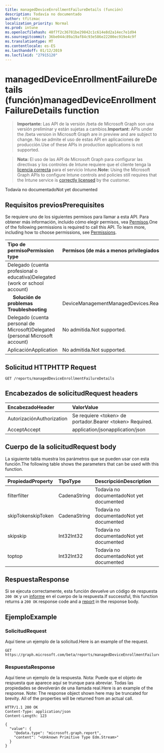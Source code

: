 ```yaml
---
title: managedDeviceEnrollmentFailureDetails (función)
description: Todavía no documentado
author: tfitzmac
localization_priority: Normal
ms.prod: intune
ms.openlocfilehash: 48f7f2c36781be29842c1c614e8d2a14ec7e1d94
ms.sourcegitcommit: 36be044c89a19af84c93e586e22200ec919e4c9f
ms.translationtype: MT
ms.contentlocale: es-ES
ms.lasthandoff: 01/12/2019
ms.locfileid: "27915120"
---
```

# <a name="manageddeviceenrollmentfailuredetails-function"></a><span data-ttu-id="40089-103">managedDeviceEnrollmentFailureDetails (función)</span><span class="sxs-lookup"><span data-stu-id="40089-103">managedDeviceEnrollmentFailureDetails function</span></span>

> <span data-ttu-id="40089-104">**Importante:** Las API de la versión /beta de Microsoft Graph son una versión preliminar y están sujetas a cambios.</span><span class="sxs-lookup"><span data-stu-id="40089-104">**Important:** APIs under the /beta version in Microsoft Graph are in preview and are subject to change.</span></span> <span data-ttu-id="40089-105">No se admite el uso de estas API en aplicaciones de producción.</span><span class="sxs-lookup"><span data-stu-id="40089-105">Use of these APIs in production applications is not supported.</span></span>

> <span data-ttu-id="40089-106">**Nota:** El uso de las API de Microsoft Graph para configurar las directivas y los controles de Intune requiere que el cliente tenga la [licencia correcta](https://go.microsoft.com/fwlink/?linkid=839381) para el servicio Intune.</span><span class="sxs-lookup"><span data-stu-id="40089-106">**Note:** Using the Microsoft Graph APIs to configure Intune controls and policies still requires that the Intune service is [correctly licensed](https://go.microsoft.com/fwlink/?linkid=839381) by the customer.</span></span>

<span data-ttu-id="40089-107">Todavía no documentado</span><span class="sxs-lookup"><span data-stu-id="40089-107">Not yet documented</span></span>
## <a name="prerequisites"></a><span data-ttu-id="40089-108">Requisitos previos</span><span class="sxs-lookup"><span data-stu-id="40089-108">Prerequisites</span></span>
<span data-ttu-id="40089-p102">Se requiere uno de los siguientes permisos para llamar a esta API. Para obtener más información, incluido cómo elegir permisos, vea [Permisos](/graph/permissions-reference).</span><span class="sxs-lookup"><span data-stu-id="40089-p102">One of the following permissions is required to call this API. To learn more, including how to choose permissions, see [Permissions](/graph/permissions-reference).</span></span>

|<span data-ttu-id="40089-111">Tipo de permiso</span><span class="sxs-lookup"><span data-stu-id="40089-111">Permission type</span></span>|<span data-ttu-id="40089-112">Permisos (de más a menos privilegiados)</span><span class="sxs-lookup"><span data-stu-id="40089-112">Permissions (from most to least privileged)</span></span>|
|:---|:---|
|<span data-ttu-id="40089-113">Delegado (cuenta profesional o educativa)</span><span class="sxs-lookup"><span data-stu-id="40089-113">Delegated (work or school account)</span></span>||
| <span data-ttu-id="40089-114">&nbsp; &nbsp; **Solución de problemas**</span><span class="sxs-lookup"><span data-stu-id="40089-114">&nbsp; &nbsp; **Troubleshooting**</span></span> | <span data-ttu-id="40089-115">DeviceManagementManagedDevices.ReadWrite.All</span><span class="sxs-lookup"><span data-stu-id="40089-115">DeviceManagementManagedDevices.ReadWrite.All</span></span>|
|<span data-ttu-id="40089-116">Delegado (cuenta personal de Microsoft)</span><span class="sxs-lookup"><span data-stu-id="40089-116">Delegated (personal Microsoft account)</span></span>|<span data-ttu-id="40089-117">No admitida.</span><span class="sxs-lookup"><span data-stu-id="40089-117">Not supported.</span></span>|
|<span data-ttu-id="40089-118">Aplicación</span><span class="sxs-lookup"><span data-stu-id="40089-118">Application</span></span>|<span data-ttu-id="40089-119">No admitida.</span><span class="sxs-lookup"><span data-stu-id="40089-119">Not supported.</span></span>|

## <a name="http-request"></a><span data-ttu-id="40089-120">Solicitud HTTP</span><span class="sxs-lookup"><span data-stu-id="40089-120">HTTP Request</span></span>
<!-- {
  "blockType": "ignored"
}
-->
``` http
GET /reports/managedDeviceEnrollmentFailureDetails
```

## <a name="request-headers"></a><span data-ttu-id="40089-121">Encabezados de solicitud</span><span class="sxs-lookup"><span data-stu-id="40089-121">Request headers</span></span>
|<span data-ttu-id="40089-122">Encabezado</span><span class="sxs-lookup"><span data-stu-id="40089-122">Header</span></span>|<span data-ttu-id="40089-123">Valor</span><span class="sxs-lookup"><span data-stu-id="40089-123">Value</span></span>|
|:---|:---|
|<span data-ttu-id="40089-124">Autorización</span><span class="sxs-lookup"><span data-stu-id="40089-124">Authorization</span></span>|<span data-ttu-id="40089-125">Se requiere &lt;token&gt; de portador.</span><span class="sxs-lookup"><span data-stu-id="40089-125">Bearer &lt;token&gt; Required.</span></span>|
|<span data-ttu-id="40089-126">Accept</span><span class="sxs-lookup"><span data-stu-id="40089-126">Accept</span></span>|<span data-ttu-id="40089-127">application/json</span><span class="sxs-lookup"><span data-stu-id="40089-127">application/json</span></span>|

## <a name="request-body"></a><span data-ttu-id="40089-128">Cuerpo de la solicitud</span><span class="sxs-lookup"><span data-stu-id="40089-128">Request body</span></span>
<span data-ttu-id="40089-129">La siguiente tabla muestra los parámetros que se pueden usar con esta función.</span><span class="sxs-lookup"><span data-stu-id="40089-129">The following table shows the parameters that can be used with this function.</span></span>

|<span data-ttu-id="40089-130">Propiedad</span><span class="sxs-lookup"><span data-stu-id="40089-130">Property</span></span>|<span data-ttu-id="40089-131">Tipo</span><span class="sxs-lookup"><span data-stu-id="40089-131">Type</span></span>|<span data-ttu-id="40089-132">Descripción</span><span class="sxs-lookup"><span data-stu-id="40089-132">Description</span></span>|
|:---|:---|:---|
|<span data-ttu-id="40089-133">filter</span><span class="sxs-lookup"><span data-stu-id="40089-133">filter</span></span>|<span data-ttu-id="40089-134">Cadena</span><span class="sxs-lookup"><span data-stu-id="40089-134">String</span></span>|<span data-ttu-id="40089-135">Todavía no documentado</span><span class="sxs-lookup"><span data-stu-id="40089-135">Not yet documented</span></span>|
|<span data-ttu-id="40089-136">skipToken</span><span class="sxs-lookup"><span data-stu-id="40089-136">skipToken</span></span>|<span data-ttu-id="40089-137">Cadena</span><span class="sxs-lookup"><span data-stu-id="40089-137">String</span></span>|<span data-ttu-id="40089-138">Todavía no documentado</span><span class="sxs-lookup"><span data-stu-id="40089-138">Not yet documented</span></span>|
|<span data-ttu-id="40089-139">skip</span><span class="sxs-lookup"><span data-stu-id="40089-139">skip</span></span>|<span data-ttu-id="40089-140">Int32</span><span class="sxs-lookup"><span data-stu-id="40089-140">Int32</span></span>|<span data-ttu-id="40089-141">Todavía no documentado</span><span class="sxs-lookup"><span data-stu-id="40089-141">Not yet documented</span></span>|
|<span data-ttu-id="40089-142">top</span><span class="sxs-lookup"><span data-stu-id="40089-142">top</span></span>|<span data-ttu-id="40089-143">Int32</span><span class="sxs-lookup"><span data-stu-id="40089-143">Int32</span></span>|<span data-ttu-id="40089-144">Todavía no documentado</span><span class="sxs-lookup"><span data-stu-id="40089-144">Not yet documented</span></span>|



## <a name="response"></a><span data-ttu-id="40089-145">Respuesta</span><span class="sxs-lookup"><span data-stu-id="40089-145">Response</span></span>
<span data-ttu-id="40089-146">Si se ejecuta correctamente, esta función devuelve un código de respuesta `200 OK` y un [informe](../resources/intune-shared-report.md) en el cuerpo de la respuesta.</span><span class="sxs-lookup"><span data-stu-id="40089-146">If successful, this function returns a `200 OK` response code and a [report](../resources/intune-shared-report.md) in the response body.</span></span>

## <a name="example"></a><span data-ttu-id="40089-147">Ejemplo</span><span class="sxs-lookup"><span data-stu-id="40089-147">Example</span></span>
### <a name="request"></a><span data-ttu-id="40089-148">Solicitud</span><span class="sxs-lookup"><span data-stu-id="40089-148">Request</span></span>
<span data-ttu-id="40089-149">Aquí tiene un ejemplo de la solicitud.</span><span class="sxs-lookup"><span data-stu-id="40089-149">Here is an example of the request.</span></span>
``` http
GET https://graph.microsoft.com/beta/reports/managedDeviceEnrollmentFailureDetails(skip=4,top=3,filter='parameterValue',skipToken='parameterValue')
```

### <a name="response"></a><span data-ttu-id="40089-150">Respuesta</span><span class="sxs-lookup"><span data-stu-id="40089-150">Response</span></span>
<span data-ttu-id="40089-p103">Aquí tiene un ejemplo de la respuesta. Nota: Puede que el objeto de respuesta que aparece aquí se trunque para abreviar. Todas las propiedades se devolverán de una llamada real.</span><span class="sxs-lookup"><span data-stu-id="40089-p103">Here is an example of the response. Note: The response object shown here may be truncated for brevity. All of the properties will be returned from an actual call.</span></span>
``` http
HTTP/1.1 200 OK
Content-Type: application/json
Content-Length: 123

{
  "value": {
    "@odata.type": "microsoft.graph.report",
    "content": "<Unknown Primitive Type Edm.Stream>"
  }
}
```



